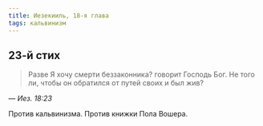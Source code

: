 ```yaml
---
title: Иезекииль, 18-я глава
tags: кальвинизм
---
```


## 23-й стих

> Разве Я хочу смерти беззаконника? говорит Господь Бог. Не того ли, чтобы он обратился от путей своих и был жив?

— <cite>Иез.&nbsp;18:23</cite>

Против кальвинизма. Против книжки Пола Вошера.
